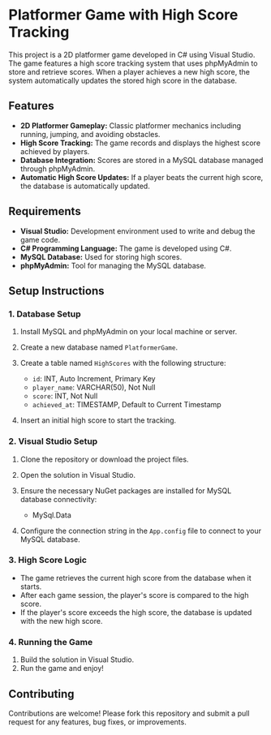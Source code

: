 # Platformer Game with High Score Tracking

This project is a 2D platformer game developed in C# using Visual Studio. The game features a high score tracking system that uses phpMyAdmin to store and retrieve scores. When a player achieves a new high score, the system automatically updates the stored high score in the database.

## Features
- **2D Platformer Gameplay:** Classic platformer mechanics including running, jumping, and avoiding obstacles.
- **High Score Tracking:** The game records and displays the highest score achieved by players.
- **Database Integration:** Scores are stored in a MySQL database managed through phpMyAdmin.
- **Automatic High Score Updates:** If a player beats the current high score, the database is automatically updated.

## Requirements
- **Visual Studio:** Development environment used to write and debug the game code.
- **C# Programming Language:** The game is developed using C#.
- **MySQL Database:** Used for storing high scores.
- **phpMyAdmin:** Tool for managing the MySQL database.

## Setup Instructions

### 1. Database Setup
1. Install MySQL and phpMyAdmin on your local machine or server.
2. Create a new database named `PlatformerGame`.
3. Create a table named `HighScores` with the following structure:

    - `id`: INT, Auto Increment, Primary Key
    - `player_name`: VARCHAR(50), Not Null
    - `score`: INT, Not Null
    - `achieved_at`: TIMESTAMP, Default to Current Timestamp

4. Insert an initial high score to start the tracking.

### 2. Visual Studio Setup
1. Clone the repository or download the project files.
2. Open the solution in Visual Studio.
3. Ensure the necessary NuGet packages are installed for MySQL database connectivity:
    - MySql.Data

4. Configure the connection string in the `App.config` file to connect to your MySQL database.

### 3. High Score Logic
- The game retrieves the current high score from the database when it starts.
- After each game session, the player's score is compared to the high score.
- If the player's score exceeds the high score, the database is updated with the new high score.

### 4. Running the Game
1. Build the solution in Visual Studio.
2. Run the game and enjoy!

## Contributing
Contributions are welcome! Please fork this repository and submit a pull request for any features, bug fixes, or improvements.
